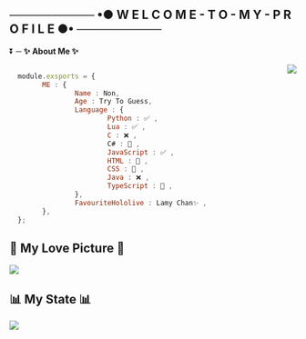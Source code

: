 ## ────────── •● W E L C O M E - T O - M Y - P R O F I L E ●• ──────────

⏬ ─ **✨ About Me ✨** 

<img align="right" src="https://github-readme-stats.vercel.app/api?username=ImJustNon&&show_icons=true&title_color=427bff&icon_color=bb2acf&text_color=000000&bg_color=FFFFFF"/>

```js

  module.exsports = {
        ME : {
                Name : Non,
                Age : Try To Guess,
                Language : {
                        Python : ✅ ,
                        Lua : ✅ ,
                        C : ❌ ,
                        C# : 📙 ,
                        JavaScript : ✅ ,
                        HTML : 📙 ,
                        CSS : 📙 ,
                        Java : ❌ ,
                        TypeScript : 📙 ,
                },
                FavouriteHololive : Lamy Chan✨ ,
        },
  };
```

## 💖 My Love Picture 💖

![](https://cdn.discordapp.com/attachments/831877886680104971/905424865190899723/Konachan.com_-_323955_sample.jpg)

## 📊 **My State** 📊

![](https://github-readme-stats.vercel.app/api?username=ImJustNon&&show_icons=true&title_color=427bff&icon_color=bb2acf&text_color=000000&bg_color=FFFFFF)
